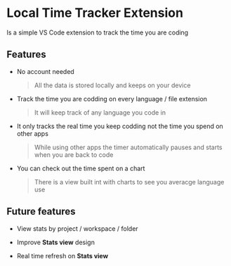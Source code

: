 # Local Time Tracker Extension

Is a simple VS Code extension to track the time you are coding

## Features

- No account needed
    > All the data is stored locally and keeps on your device

- Track the time you are codding on every language / file extension
    > It will keep track of any language you code in

- It only tracks the real time you keep codding not the time you spend on other apps
    > While using other apps the timer automatically pauses and starts when you are back to code

- You can check out the time spent on a chart
    > There is a view built int with charts to see you averacge language use



## Future features

- View stats by project / workspace / folder

- Improve **Stats view** design

- Real time refresh on **Stats view**
